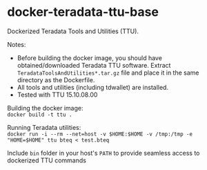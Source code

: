 # docker-teradata-ttu-base

Dockerized Teradata Tools and Utilities (TTU).

Notes:

* Before building the docker image, you should have obtained/downloaded
  Teradata TTU software. Extract `TeradataToolsAndUtilities*.tar.gz` file and
  place it in the same directory as the Dockerfile.
* All tools and utilities (including tdwallet) are installed.
* Tested with TTU 15.10.08.00

Building the docker image:<br/>
`docker build -t ttu .`

Running Teradata utilities:<br/>
`docker run -i --rm --net=host -v $HOME:$HOME -v /tmp:/tmp -e "HOME=$HOME" ttu bteq < test.bteq`

Include `bin` folder in your host's `PATH` to provide seamless access to
dockerized TTU commands
